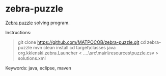 zebra-puzzle
============

<a href="http://en.wikipedia.org/wiki/Zebra_Puzzle">Zebra puzzle</a> solving program.

Instructions:
> git clone https://github.com/MATPOCOB/zebra-puzzle.git
> cd zebra-puzzle
> mvn clean install
> cd target\classes
> java org.kklenski.zebra.Launcher < ..\..\src\main\resources\puzzle.csv > solutions.xml

Keywords: java, eclipse, maven